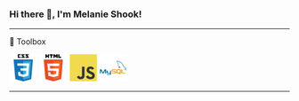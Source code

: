 ### Hi there 👋, I'm Melanie Shook!

---

🧰 Toolbox
<p float="left">
<img src="https://raw.githubusercontent.com/devicons/devicon/master/icons/css3/css3-original-wordmark.svg" alt="CSS Logo" width="50" height="50"/>
<img src="https://raw.githubusercontent.com/devicons/devicon/master/icons/html5/html5-original-wordmark.svg" width="50" height="50" alt="HTML5 Logo"/>
<img src="https://raw.githubusercontent.com/devicons/devicon/master/icons/javascript/javascript-original.svg" width="50" height="50" alt="javascript logo"/>
<img src="https://raw.githubusercontent.com/devicons/devicon/master/icons/mysql/mysql-original-wordmark.svg" width="50" height="50" alt="mySQL logo"/>
</p>
                                                                                                                                                   
  

---




<!--
**melshook/melshook** is a ✨ _special_ ✨ repository because its `README.md` (this file) appears on your GitHub profile.

Here are some ideas to get you started:

- 🔭 I’m currently working on ...
- 🌱 I’m currently learning ...
- 👯 I’m looking to collaborate on ...
- 🤔 I’m looking for help with ...
- 💬 Ask me about ...
- 📫 How to reach me: ...
- 😄 Pronouns: ...
- ⚡ Fun fact: ...
-->



